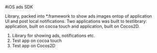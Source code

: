 #iOS ads SDK

Library, packed into *.framework to show ads images ontop of application UI and post local notifications.
Two applications was built to testlibrary: application, built on cocoa touch and application, built on Cocos2D.

1. Library for showing ads, notifications etc.
2. Test app on cocoa touch
3. Test app on Cocos2D